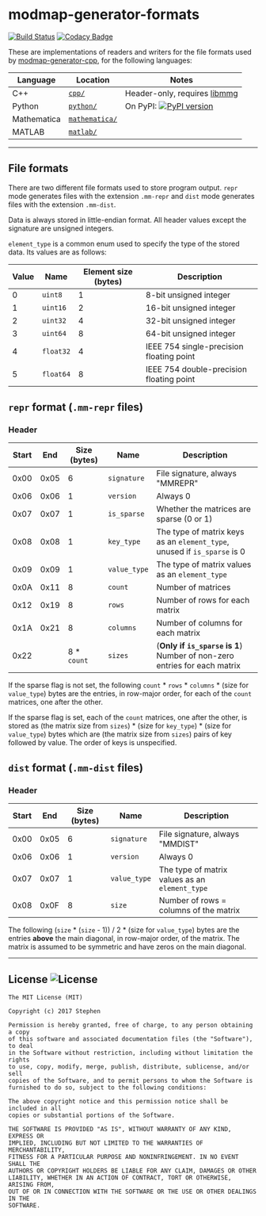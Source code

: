 # modmap-generator-formats

[![Build Status](https://travis-ci.org/stephensolis/modmap-generator-formats.svg?branch=master)](https://travis-ci.org/stephensolis/modmap-generator-formats)
[![Codacy Badge](https://api.codacy.com/project/badge/Grade/7f794ad8eda04e5b94905b99a219a95e)](https://www.codacy.com/app/stephensolis/modmap-generator-formats)

These are implementations of readers and writers for the file formats used by [modmap-generator-cpp](https://github.com/stephensolis/modmap-generator-cpp), for the following languages:

| Language    | Location                                                                                           | Notes                                                           |
|-------------|----------------------------------------------------------------------------------------------------|-----------------------------------------------------------------|
| C++         | [`cpp/`](https://github.com/stephensolis/modmap-generator-formats/tree/master/cpp)                 | Header-only, requires [libmmg](https://github.com/stephensolis/modmap-generator-cpp/tree/master/libmmg) |
| Python      | [`python/`](https://github.com/stephensolis/modmap-generator-formats/tree/master/python)           | On PyPI: [![PyPI version](https://badge.fury.io/py/modmap-generator-formats.svg)](https://badge.fury.io/py/modmap-generator-formats) |
| Mathematica | [`mathematica/`](https://github.com/stephensolis/modmap-generator-formats/tree/master/mathematica) | |
| MATLAB      | [`matlab/`](https://github.com/stephensolis/modmap-generator-formats/tree/master/matlab)           | |

---

## File formats

There are two different file formats used to store program output. `repr` mode generates files with the extension `.mm-repr` and `dist` mode generates files with the extension `.mm-dist`.

Data is always stored in little-endian format. All header values except the signature are unsigned integers.

`element_type` is a common enum used to specify the type of the stored data. Its values are as follows:

| Value | Name      | Element size (bytes) | Description                              |
|-------|-----------|----------------------|------------------------------------------|
| 0     | `uint8`   | 1                    | 8-bit unsigned integer                   |
| 1     | `uint16`  | 2                    | 16-bit unsigned integer                  |
| 2     | `uint32`  | 4                    | 32-bit unsigned integer                  |
| 3     | `uint64`  | 8                    | 64-bit unsigned integer                  |
| 4     | `float32` | 4                    | IEEE 754 single-precision floating point |
| 5     | `float64` | 8                    | IEEE 754 double-precision floating point |

## `repr` format (`.mm-repr` files)

### Header

| Start | End  | Size (bytes)  | Name         | Description                                                               |
|-------|------|---------------|--------------|---------------------------------------------------------------------------|
| 0x00  | 0x05 | 6             | `signature`  | File signature, always "MMREPR"                                           |
| 0x06  | 0x06 | 1             | `version`    | Always 0                                                                  |
| 0x07  | 0x07 | 1             | `is_sparse`  | Whether the matrices are sparse (0 or 1)                                  |
| 0x08  | 0x08 | 1             | `key_type`   | The type of matrix keys as an `element_type`, unused if `is_sparse` is 0  |
| 0x09  | 0x09 | 1             | `value_type` | The type of matrix values as an `element_type`                            |
| 0x0A  | 0x11 | 8             | `count`      | Number of matrices                                                        |
| 0x12  | 0x19 | 8             | `rows`       | Number of rows for each matrix                                            |
| 0x1A  | 0x21 | 8             | `columns`    | Number of columns for each matrix                                         |
| 0x22  |      | 8 * `count`   | `sizes`      | (**Only if `is_sparse` is 1**) Number of non-zero entries for each matrix |

If the sparse flag is not set, the following `count` * `rows` * `columns` * (size for `value_type`) bytes are the entries, in row-major order, for each of the `count` matrices, one after the other.

If the sparse flag is set, each of the `count` matrices, one after the other, is stored as (the matrix size from `sizes`) * (size for `key_type`) * (size for `value_type`) bytes which are (the matrix size from `sizes`) pairs of key followed by value. The order of keys is unspecified.

## `dist` format (`.mm-dist` files)

### Header

| Start | End  | Size (bytes)  | Name         | Description                                    |
|-------|------|---------------|--------------|------------------------------------------------|
| 0x00  | 0x05 | 6             | `signature`  | File signature, always "MMDIST"                |
| 0x06  | 0x06 | 1             | `version`    | Always 0                                       |
| 0x07  | 0x07 | 1             | `value_type` | The type of matrix values as an `element_type` |
| 0x08  | 0x0F | 8             | `size`       | Number of rows = columns of the matrix         |

The following (`size` * (`size` - 1)) / 2 * (size for `value_type`) bytes are the entries **above** the main diagonal, in row-major order, of the matrix. The matrix is assumed to be symmetric and have zeros on the main diagonal.

---

## License ![License](http://img.shields.io/:license-mit-blue.svg)

    The MIT License (MIT)

    Copyright (c) 2017 Stephen

    Permission is hereby granted, free of charge, to any person obtaining a copy
    of this software and associated documentation files (the "Software"), to deal
    in the Software without restriction, including without limitation the rights
    to use, copy, modify, merge, publish, distribute, sublicense, and/or sell
    copies of the Software, and to permit persons to whom the Software is
    furnished to do so, subject to the following conditions:

    The above copyright notice and this permission notice shall be included in all
    copies or substantial portions of the Software.

    THE SOFTWARE IS PROVIDED "AS IS", WITHOUT WARRANTY OF ANY KIND, EXPRESS OR
    IMPLIED, INCLUDING BUT NOT LIMITED TO THE WARRANTIES OF MERCHANTABILITY,
    FITNESS FOR A PARTICULAR PURPOSE AND NONINFRINGEMENT. IN NO EVENT SHALL THE
    AUTHORS OR COPYRIGHT HOLDERS BE LIABLE FOR ANY CLAIM, DAMAGES OR OTHER
    LIABILITY, WHETHER IN AN ACTION OF CONTRACT, TORT OR OTHERWISE, ARISING FROM,
    OUT OF OR IN CONNECTION WITH THE SOFTWARE OR THE USE OR OTHER DEALINGS IN THE
    SOFTWARE.
